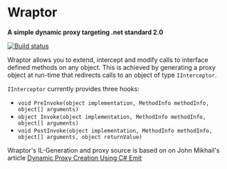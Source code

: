 # Wraptor

**A simple dynamic proxy targeting .net standard 2.0**

[![Build status](https://ci.appveyor.com/api/projects/status/nobrrdmb88sdkcht?svg=true)](https://ci.appveyor.com/project/DavidSzke/wraptor)

Wraptor allows you to extend, intercept and modify calls to interface defined methods on any object. This is achieved by generating a proxy object at run-time that redirects calls to an object of type `IInterceptor`.

`IInterceptor` currently provides three hooks:
- `void PreInvoke(object implementation, MethodInfo methodInfo, object[] arguments)`
- `object Invoke(object implementation, MethodInfo methodInfo, object[] arguments)`
- `void PostInvoke(object implementation, MethodInfo methodInfo, object[] arguments, object returnValue)`

Wraptor's IL-Generation and proxy source is based on on John Mikhail's article [Dynamic Proxy Creation Using C# Emit](https://www.codeproject.com/Articles/5511/Dynamic-Proxy-Creation-Using-C-Emit)

